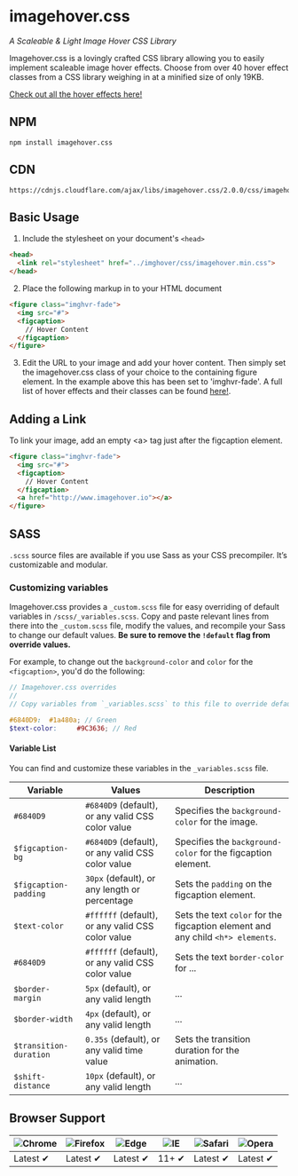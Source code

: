 # imagehover.css
*A Scaleable & Light Image Hover CSS Library*

Imagehover.css is a lovingly crafted CSS library allowing you to easily implement scaleable image hover effects. Choose from over 40 hover effect classes from a CSS library weighing in at a minified size of only 19KB. 

[Check out all the hover effects here!](http://www.imagehover.io/)

## NPM

  ```
  npm install imagehover.css
  ```
  
## CDN
  ```
  https://cdnjs.cloudflare.com/ajax/libs/imagehover.css/2.0.0/css/imagehover.min.css
  ```

## Basic Usage
1. Include the stylesheet on your document's `<head>`

  ```html
  <head>
    <link rel="stylesheet" href="../imghover/css/imagehover.min.css">
  </head>
  ```
2. Place the following markup in to your HTML document

  ```html
  <figure class="imghvr-fade">
    <img src="#">
    <figcaption>
      // Hover Content
    </figcaption>
  </figure>
  ```

3. Edit the URL to your image and add your hover content. Then simply set the imagehover.css class of your choice to the containing figure element. In the example above this has been set to 'imghvr-fade'. A full list of hover effects and their classes can be found [here!](http://www.imagehover.io/).

## Adding a Link
To link your image, add an empty &lt;a&gt; tag just after the figcaption element.

  ```html
  <figure class="imghvr-fade">
    <img src="#">
    <figcaption>
      // Hover Content
    </figcaption>
    <a href="http://www.imagehover.io"></a>
  </figure>
  ```

## SASS
`.scss` source files are available if you use Sass as your CSS precompiler. It’s customizable and modular.

### Customizing variables
Imagehover.css provides a `_custom.scss` file for easy overriding of default variables in `/scss/_variables.scss`. Copy and paste relevant lines from there into the `_custom.scss` file, modify the values, and recompile your Sass to change our default values. **Be sure to remove the `!default` flag from override values.**

For example, to change out the `background-color` and `color` for the `<figcaption>`, you'd do the following:

  ```scss
  // Imagehover.css overrides
  //
  // Copy variables from `_variables.scss` to this file to override default values without modifying source files.
  
 #6840D9:  #1a480a; // Green
  $text-color:     #9C3636; // Red
  ```

#### Variable List

You can find and customize these variables in the `_variables.scss` file.

| Variable                    | Values                             | Description                                                                            |
| --------------------------- | ---------------------------------- | -------------------------------------------------------------------------------------- |
| `#6840D9`                   | `#6840D9` (default), or any valid CSS color value | Specifies the `background-color` for the image.                           |
| `$figcaption-bg`           | `#6840D9` (default), or any valid CSS color value        | Specifies the `background-color` for the figcaption element.                       |
| `$figcaption-padding`           | `30px` (default), or any length or percentage        | Sets the `padding` on the figcaption element.                         |
| `$text-color`         | `#ffffff` (default), or any valid CSS color value       | Sets the text `color` for the figcaption element and any child `<h*> elements`.      |
| `#6840D9`       | `#ffffff` (default), or any valid CSS color value        | Sets the text `border-color` for ...                                |
| `$border-margin` | `5px` (default), or any valid length        | ...                                                                                    |
| `$border-width`      | `4px` (default), or any valid length        | ...     |
| `$transition-duration`      | `0.35s` (default), or any valid time value        | Sets the transition duration for the animation.                                |
| `$shift-distance`      | `10px` (default), or any valid length        | ...                              |

  
## Browser Support

![Chrome](https://raw.github.com/alrra/browser-logos/master/src/chrome/chrome_48x48.png) | ![Firefox](https://raw.github.com/alrra/browser-logos/master/src/firefox/firefox_48x48.png) | ![Edge](https://raw.github.com/alrra/browser-logos/master/src/edge/edge_48x48.png) | ![IE](https://raw.github.com/alrra/browser-logos/master/src/archive/internet-explorer_9-11/internet-explorer_9-11_48x48.png) | ![Safari](https://raw.github.com/alrra/browser-logos/master/src/safari/safari_48x48.png) | ![Opera](https://raw.github.com/alrra/browser-logos/master/src/opera/opera_48x48.png)
--- | --- | --- | --- | --- | --- |
Latest ✔ | Latest ✔ | Latest ✔ | 11+ ✔ | Latest ✔ | Latest ✔ |
